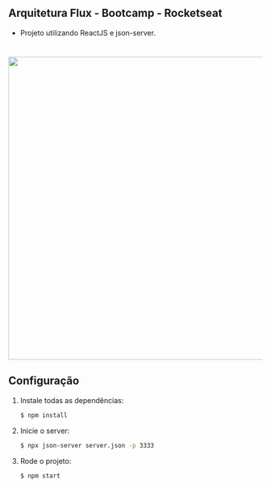 ## Arquitetura Flux - Bootcamp - Rocketseat

- Projeto utilizando ReactJS e json-server.

<h1 align="center" >  
  <img src="/readme-assets/readme_img.png" width="600"/>
</h1>

## Configuração

1. Instale todas as dependências:

    ```sh
    $ npm install
    ```
  
2. Inicie o server:

    ```sh
    $ npx json-server server.json -p 3333
    ```
  
3. Rode o projeto:

    ```sh
    $ npm start
    ```
